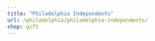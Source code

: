 ```yaml
---
title: "Philadelphia Independents"
url: /philadelphia/philadelphia-independents/
shop: gift
---
```


